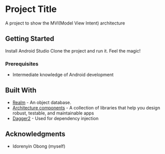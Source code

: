 # Project Title
A project to show the MVI(Model View Intent) architecture

## Getting Started

Install Android Studio
Clone the project and run it. Feel the magic!

### Prerequisites

- Intermediate knowledge of Android development

## Built With

* [Realm](https://realm.io/products/realm-database) - An object database.
* [Architecture components](https://developer.android.com/topic/libraries/architecture/index.html) - A collection of libraries that help you design robust, testable, and maintainable apps
* [Dagger2](https://github.com/google/dagger) - Used for dependency injection

## Acknowledgments

* Idorenyin Obong (myself)
